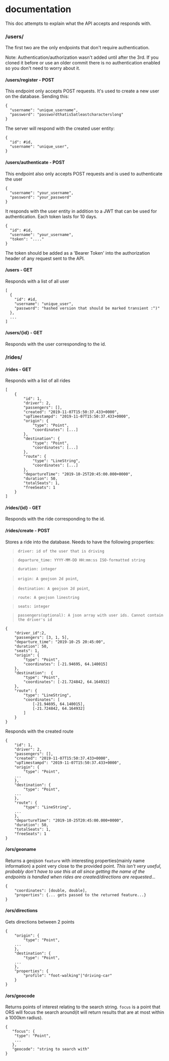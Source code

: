 # documentation

This doc attempts to explain what the API accepts and responds with.

### /users/
The first two are the only endpoints that don't require authentication.

Note: Authentication/authorization wasn't added until after the 3rd. 
If you cloned it before or use an older commit there is no authentication enabled so you don't need to worry about it.

#### /users/register - POST
This endpoint only accepts POST requests. It's used to create a new user on the database.
Sending this:
```
{
  "username": "unique_username",
  "password": "passwordthatis5atleastcharacterslong"
}
```
The server will respond with the created user entity:
```
{
  "id": #id,
  "username": "unique_user",
}
```
#### /users/authenticate - POST


This endpoint also only accepts POST requests and is used to authenticate the user
```
{
  "username": "your_username",
  "password": "your_password"
}
```

It responds with the user entity in addition to a JWT that can be used for authentication. Each token lasts for 10 days.
```
{
  "id": #id,
  "username": "your_username",
  "token": "...."
}
```
The token should be added as a 'Bearer Token' into the authorization header of any request sent to the API.

#### /users - GET
Responds with a list of all user
```
[
  {
    "id": #id,
    "username": "unique_user",
    "password": "hashed version that should be marked transient :^)"
  },
  ...
]
```

#### /users/{id} - GET
Responds with the user corresponding to the id.

### /rides/
#### /rides - GET
Responds with a list of all rides
```
[
    {
        "id": 1,
        "driver": 2,
        "passengers": [],
        "created": "2019-11-07T15:50:37.433+0000",
        "upTimestampd": "2019-11-07T15:50:37.433+0000",
        "origin": {
            "type": "Point",
            "coordinates": [...]
        },
        "destination": {
            "type": "Point",
            "coordinates": [...]
        },
        "route": {
            "type": "LineString",
            "coordinates": [...]
        },
        "departureTime": "2019-10-25T20:45:00.000+0000",
        "duration": 50,
        "totalSeats": 1,
        "freeSeats": 1
    }
]
```

#### /rides/{id} - GET
Responds with the ride corresponding to the id.

#### /rides/create - POST
Stores a ride into the database.
Needs to have the following properties:
> `driver: id of the user that is driving`

> `departure_time: YYYY-MM-DD HH:mm:ss ISO-formatted string`

> `duration: integer`

> `origin: A geojson 2d point`,

> `destination: A geojson 2d point`,

> `route: A geojson linestring`

> `seats: integer`

> `passengers(optional): A json array with user ids. Cannot contain the driver's id`

```
{
	"driver_id":2,
	"passengers": [3, 1, 5],
	"departure_time": "2019-10-25 20:45:00",
	"duration": 50,
	"seats": 1,
	"origin": {
		"type": "Point",
		"coordinates": [-21.94695, 64.140015]
	},
	"destination":  {
		"type": "Point",
		"coordinates": [-21.724842, 64.164932]
	},
	"route": {
		"type": "LineString",
		"coordinates": [
			[-21.94695, 64.140015],
			[-21.724842, 64.164932]
		]
	}
}
```

Responds with the created route

```
{
    "id": 1,
    "driver": 2,
    "passengers": [],
    "created": "2019-11-07T15:50:37.433+0000",
    "upTimestampd": "2019-11-07T15:50:37.433+0000",
    "origin": {
        "type": "Point",
	...
    },
    "destination": {
        "type": "Point",
	...
    },
    "route": {
        "type": "LineString",
	...
    },
    "departureTime": "2019-10-25T20:45:00.000+0000",
    "duration": 50,
    "totalSeats": 1,
    "freeSeats": 1
}
```

#### /ors/geoname
Returns a geojson `feature` with interesting properties(mainly name information) a point very close to the provided point.
*This isn't very useful, probably don't have to use this at all since getting the name of the endpoints is handled when rides are created/directions are requested...*
```
{
    "coordinates": [double, double],
    "properties": {... gets passed to the returned feature...}
}
```

#### /ors/directions
Gets directions between 2 points
```
{
    "origin": {
        "type": "Point",
	...
    },
    "destination": {
        "type": "Point",
	...
    },
    "properties": {
    	"profile": "foot-walking"|"driving-car"
    }
}
```

#### /ors/geocode
Returns points of interest relating to the search string. `focus` is a point that ORS will focus the search around(it will return results that are at most within a 1000km radius).

```
{
   "focus": {
   	"type": "Point",
	...
   },
   "geocode": "string to search with"
}
```

